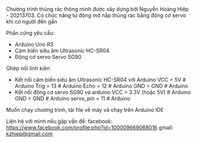 Chương trình thùng rác thông minh được xây dựng bởi Nguyễn Hoàng Hiệp - 20213703. Có chức năng tự động mở nắp thùng rác bằng động cơ servo khi có người đến gần 

Phần cứng yêu cầu:
- Arduino Uno R3
- Cảm biến siêu âm Ultrasonic HC-SR04
- Động cơ servo Servo SG90

Ghép nối linh kiện
- Kết nối cảm biến siêu âm Ultrasonic HC-SR04 với Arduino 
   VCC = 5V  # Arduino
   Trig = 13 # Arduino
   Echo = 12 # Arduino
   GND = GND # Arduino
- Kết nối động cơ servo SG90 và arduino
   VCC = 3.3V (hoặc 5V) # Arduino
   GND = GND            # Arduino
   servo_pin = 11       # Arduino
  
Muốn chạy chương trình, tải file về máy và chạy trên Arduino IDE

Liên hệ với mình nếu gặp vấn đề:
facebook: https://www.facebook.com/profile.php?id=100009669068016
gmail: kzhiep@gmail.com
